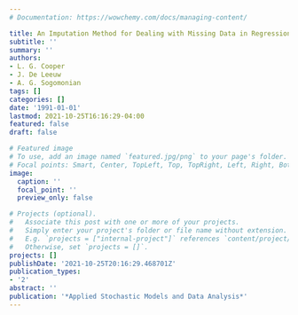 ```yaml
---
# Documentation: https://wowchemy.com/docs/managing-content/

title: An Imputation Method for Dealing with Missing Data in Regression
subtitle: ''
summary: ''
authors:
- L. G. Cooper
- J. De Leeuw
- A. G. Sogomonian
tags: []
categories: []
date: '1991-01-01'
lastmod: 2021-10-25T16:16:29-04:00
featured: false
draft: false

# Featured image
# To use, add an image named `featured.jpg/png` to your page's folder.
# Focal points: Smart, Center, TopLeft, Top, TopRight, Left, Right, BottomLeft, Bottom, BottomRight.
image:
  caption: ''
  focal_point: ''
  preview_only: false

# Projects (optional).
#   Associate this post with one or more of your projects.
#   Simply enter your project's folder or file name without extension.
#   E.g. `projects = ["internal-project"]` references `content/project/deep-learning/index.md`.
#   Otherwise, set `projects = []`.
projects: []
publishDate: '2021-10-25T20:16:29.468701Z'
publication_types:
- '2'
abstract: ''
publication: '*Applied Stochastic Models and Data Analysis*'
---
```

